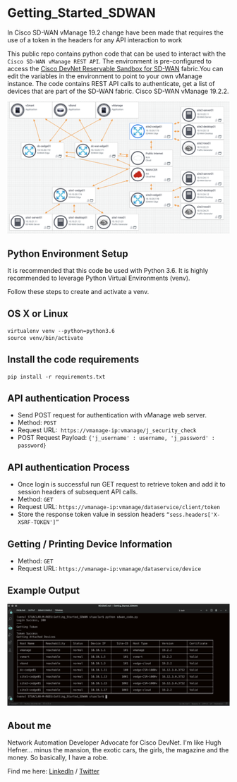 # Getting_Started_SDWAN

In Cisco SD-WAN vManage 19.2 change have been made that requires the use of a token in the headers for any API interaction to work

This public repo contains python code that can be used to interact with the `Cisco SD-WAN vManage REST API`. The environment is pre-configured to access the [Cisco DevNet Reservable Sandbox for SD-WAN](https://devnetsandbox.cisco.com/RM/Diagram/Index/c9679e49-6751-4f43-9bb4-9d7ee162b069?diagramType=Topology) fabric.You can edit the variables in the environment to point to your own vManage instance. The code contains REST API calls to authenticate, get a list of devices that are part of the SD-WAN fabric. Cisco SD-WAN vManage 19.2.2.

![Sandbox Image](./images/sdwan_sandbox.png)


## Python Environment Setup
It is recommended that this code be used with Python 3.6. It is highly recommended to leverage Python Virtual Environments (venv).

Follow these steps to create and activate a venv.

## OS X or Linux
```
virtualenv venv --python=python3.6
source venv/bin/activate
```
## Install the code requirements
```
pip install -r requirements.txt
```

## API authentication Process

- Send POST request for authentication with vManage web server.
- Method: `POST`
- Request URL:  `https://vmanage-ip:vmanage/j_security_check`
- POST Request Payload: `{'j_username' : username, 'j_password' : password}`

## API authentication Process

- Once login is successful run GET request to retrieve token and add it to session headers of subsequent API calls. 
- Method: `GET`
- Request URL: `https://vmanage-ip:vmanage/dataservice/client/token`
- Store the response  token value in session headers `“sess.headers['X-XSRF-TOKEN']”`

## Getting / Printing Device Information

- Method: `GET`
- Request URL: `https://vmanage-ip:vmanage/dataservice/device`

## Example Output

![Code Image](./images/test_output.png)


## About me

Network Automation Developer Advocate for Cisco DevNet.
I'm like Hugh Hefner... minus the mansion, the exotic cars, the girls, the magazine and the money. So basically, I have a robe.

Find me here: [LinkedIn](https://www.linkedin.com/in/stuarteclark/) / [Twitter](https://twitter.com/bigevilbeard)

